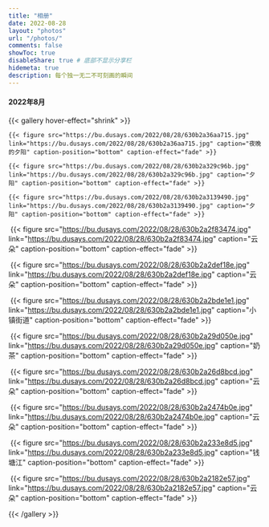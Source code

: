 ```yaml
---
title: "相册"
date: 2022-08-28
layout: "photos"
url: "/photos/"
comments: false
showToc: true
disableShare: true # 底部不显示分享栏
hidemeta: true
description: 每个独一无二不可刻画的瞬间
---
```



<!-- {{< gallery dir="/photos/" />}} {{< load-photoswipe >}} -->



#### 2022年8月
{{< gallery hover-effect="shrink" >}}

    {{< figure src="https://bu.dusays.com/2022/08/28/630b2a36aa715.jpg" link="https://bu.dusays.com/2022/08/28/630b2a36aa715.jpg" caption="夜晚的夕阳" caption-position="bottom" caption-effect="fade" >}}
	
    {{< figure src="https://bu.dusays.com/2022/08/28/630b2a329c96b.jpg" link="https://bu.dusays.com/2022/08/28/630b2a329c96b.jpg" caption="夕阳" caption-position="bottom" caption-effect="fade" >}}
	
    {{< figure src="https://bu.dusays.com/2022/08/28/630b2a3139490.jpg" link="https://bu.dusays.com/2022/08/28/630b2a3139490.jpg" caption="夕阳" caption-position="bottom" caption-effect="fade" >}}

​	{{< figure src="https://bu.dusays.com/2022/08/28/630b2a2f83474.jpg" link="https://bu.dusays.com/2022/08/28/630b2a2f83474.jpg" caption="云朵" caption-position="bottom" caption-effect="fade" >}}

​	{{< figure src="https://bu.dusays.com/2022/08/28/630b2a2def18e.jpg" link="https://bu.dusays.com/2022/08/28/630b2a2def18e.jpg" caption="云朵" caption-position="bottom" caption-effect="fade" >}}

​	{{< figure src="https://bu.dusays.com/2022/08/28/630b2a2bde1e1.jpg" link="https://bu.dusays.com/2022/08/28/630b2a2bde1e1.jpg" caption="小镇街道" caption-position="bottom" caption-effect="fade" >}}

​	{{< figure src="https://bu.dusays.com/2022/08/28/630b2a29d050e.jpg" link="https://bu.dusays.com/2022/08/28/630b2a29d050e.jpg" caption="奶茶" caption-position="bottom" caption-effect="fade" >}}

​	{{< figure src="https://bu.dusays.com/2022/08/28/630b2a26d8bcd.jpg" link="https://bu.dusays.com/2022/08/28/630b2a26d8bcd.jpg" caption="云朵" caption-position="bottom" caption-effect="fade" >}}

​	{{< figure src="https://bu.dusays.com/2022/08/28/630b2a2474b0e.jpg" link="https://bu.dusays.com/2022/08/28/630b2a2474b0e.jpg" caption="云朵" caption-position="bottom" caption-effect="fade" >}}

​	{{< figure src="https://bu.dusays.com/2022/08/28/630b2a233e8d5.jpg" link="https://bu.dusays.com/2022/08/28/630b2a233e8d5.jpg" caption="钱塘江" caption-position="bottom" caption-effect="fade" >}}

​	{{< figure src="https://bu.dusays.com/2022/08/28/630b2a2182e57.jpg" link="https://bu.dusays.com/2022/08/28/630b2a2182e57.jpg" caption="云朵" caption-position="bottom" caption-effect="fade" >}}


{{< /gallery >}}




